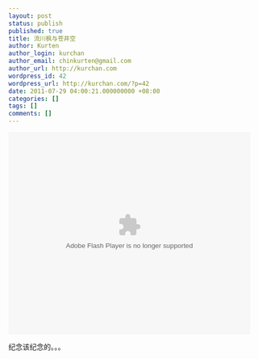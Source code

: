 ```yaml
---
layout: post
status: publish
published: true
title: 流川枫与苍井空
author: Kurten
author_login: kurchan
author_email: chinkurten@gmail.com
author_url: http://kurchan.com
wordpress_id: 42
wordpress_url: http://kurchan.com/?p=42
date: 2011-07-29 04:00:21.000000000 +08:00
categories: []
tags: []
comments: []
---
```

<embed src="http://player.youku.com/player.php/sid/XMjY5NTczMDk2/v.swf" allowFullScreen="true" quality="high" width="480" height="400" align="middle" allowScriptAccess="always" type="application/x-shockwave-flash"></embed>


纪念该纪念的。。。
